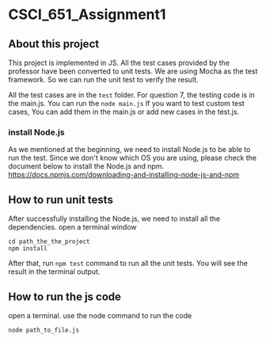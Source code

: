 # CSCI_651_Assignment1

## About this project
This project is implemented in JS. All the test cases provided by the professor have been converted to unit tests. We are using Mocha as the test framework. So we can run the unit test to verify the result.

All the test cases are in the `test` folder.
For question 7, the testing code is in the main.js. You can run the ```node main.js```
If you want to test custom test cases, You can add them in the main.js or add new cases in the test.js.

### install Node.js
As we mentioned at the beginning, we need to install Node.js to be able to run the test. Since we don't know which OS you are using, please check the document below to install the Node.js and npm.
https://docs.npmjs.com/downloading-and-installing-node-js-and-npm

## How to run unit tests
After successfully installing the Node.js, we need to install all the dependencies.
open a terminal window

```
cd path_the_the_project
npm install
```

After that, run ```npm test``` command to run all the unit tests. You will see the result in the terminal output.

## How to run the js code
open a terminal. use the node command to run the code
```
node path_to_file.js
```
